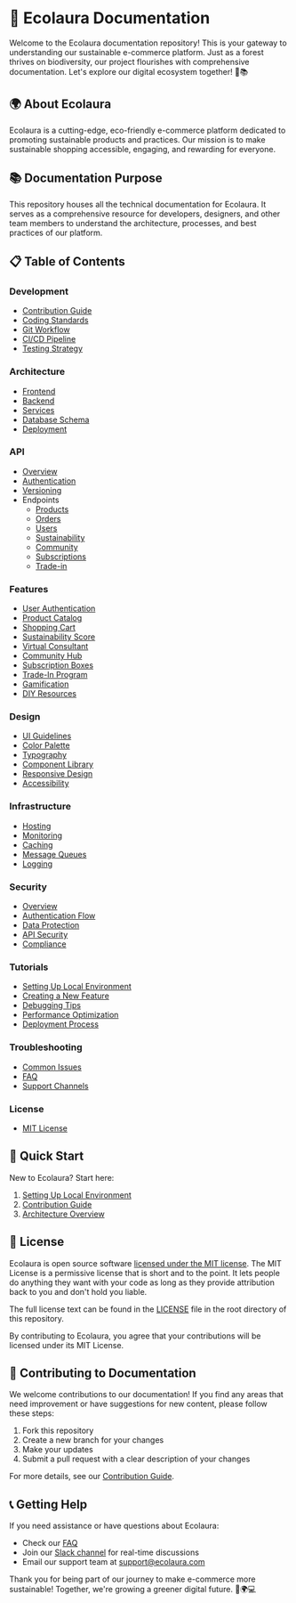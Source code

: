 # 🌿 Ecolaura Documentation

Welcome to the Ecolaura documentation repository! This is your gateway to understanding our sustainable e-commerce platform. Just as a forest thrives on biodiversity, our project flourishes with comprehensive documentation. Let's explore our digital ecosystem together! 🌳📚

## 🌍 About Ecolaura

Ecolaura is a cutting-edge, eco-friendly e-commerce platform dedicated to promoting sustainable products and practices. Our mission is to make sustainable shopping accessible, engaging, and rewarding for everyone.

## 📚 Documentation Purpose

This repository houses all the technical documentation for Ecolaura. It serves as a comprehensive resource for developers, designers, and other team members to understand the architecture, processes, and best practices of our platform.

## 📋 Table of Contents

### Development
- [Contribution Guide](development/contribution_guide.md)
- [Coding Standards](development/coding_standards.md)
- [Git Workflow](development/git_workflow.md)
- [CI/CD Pipeline](development/ci_cd_pipeline.md)
- [Testing Strategy](development/testing_strategy.md)

### Architecture
- [Frontend](architecture/frontend.md)
- [Backend](architecture/backend.md)
- [Services](architecture/services.md)
- [Database Schema](architecture/database_schema.md)
- [Deployment](architecture/deployment.md)

### API
- [Overview](api/overview.md)
- [Authentication](api/authentication.md)
- [Versioning](api/versioning.md)
- Endpoints
  - [Products](api/endpoints/products.md)
  - [Orders](api/endpoints/orders.md)
  - [Users](api/endpoints/users.md)
  - [Sustainability](api/endpoints/sustainability.md)
  - [Community](api/endpoints/community.md)
  - [Subscriptions](api/endpoints/subscriptions.md)
  - [Trade-in](api/endpoints/trade_in.md)

### Features
- [User Authentication](features/user_authentication.md)
- [Product Catalog](features/product_catalog.md)
- [Shopping Cart](features/shopping_cart.md)
- [Sustainability Score](features/sustainability_score.md)
- [Virtual Consultant](features/virtual_consultant.md)
- [Community Hub](features/community_hub.md)
- [Subscription Boxes](features/subscription_boxes.md)
- [Trade-In Program](features/trade_in_program.md)
- [Gamification](features/gamification.md)
- [DIY Resources](features/diy_resources.md)

### Design
- [UI Guidelines](design/ui_guidelines.md)
- [Color Palette](design/color_palette.md)
- [Typography](design/typography.md)
- [Component Library](design/component_library.md)
- [Responsive Design](design/responsive_design.md)
- [Accessibility](design/accessibility.md)

### Infrastructure
- [Hosting](infrastructure/hosting.md)
- [Monitoring](infrastructure/monitoring.md)
- [Caching](infrastructure/caching.md)
- [Message Queues](infrastructure/message_queues.md)
- [Logging](infrastructure/logging.md)

### Security
- [Overview](security/overview.md)
- [Authentication Flow](security/authentication_flow.md)
- [Data Protection](security/data_protection.md)
- [API Security](security/api_security.md)
- [Compliance](security/compliance.md)

### Tutorials
- [Setting Up Local Environment](tutorials/setting_up_local_environment.md)
- [Creating a New Feature](tutorials/creating_new_feature.md)
- [Debugging Tips](tutorials/debugging_tips.md)
- [Performance Optimization](tutorials/performance_optimization.md)
- [Deployment Process](tutorials/deployment_process.md)

### Troubleshooting
- [Common Issues](troubleshooting/common_issues.md)
- [FAQ](troubleshooting/faq.md)
- [Support Channels](troubleshooting/support_channels.md)

### License
- [MIT License](LICENSE)

## 🚀 Quick Start

New to Ecolaura? Start here:
1. [Setting Up Local Environment](tutorials/setting_up_local_environment.md)
2. [Contribution Guide](development/contribution_guide.md)
3. [Architecture Overview](architecture/overview.md)

## 📜 License

Ecolaura is open source software [licensed under the MIT license](LICENSE). The MIT License is a permissive license that is short and to the point. It lets people do anything they want with your code as long as they provide attribution back to you and don't hold you liable.

The full license text can be found in the [LICENSE](LICENSE) file in the root directory of this repository.

By contributing to Ecolaura, you agree that your contributions will be licensed under its MIT License.

## 🤝 Contributing to Documentation

We welcome contributions to our documentation! If you find any areas that need improvement or have suggestions for new content, please follow these steps:

1. Fork this repository
2. Create a new branch for your changes
3. Make your updates
4. Submit a pull request with a clear description of your changes

For more details, see our [Contribution Guide](development/contribution_guide.md).

## 📞 Getting Help

If you need assistance or have questions about Ecolaura:

- Check our [FAQ](troubleshooting/faq.md)
- Join our [Slack channel](#) for real-time discussions
- Email our support team at support@ecolaura.com

Thank you for being part of our journey to make e-commerce more sustainable! Together, we're growing a greener digital future. 🌱🌍💻